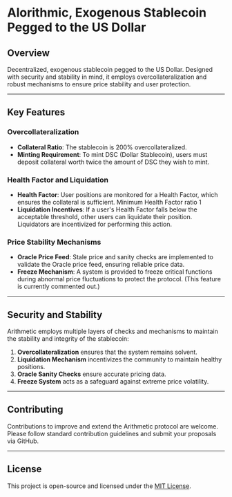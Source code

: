 # Alorithmic, Exogenous Stablecoin Pegged to the US Dollar

## Overview
Decentralized, exogenous stablecoin pegged to the US Dollar. Designed with security and stability in mind, it employs overcollateralization and robust mechanisms to ensure price stability and user protection.

---

## Key Features

### Overcollateralization
- **Collateral Ratio**: The stablecoin is 200% overcollateralized.
- **Minting Requirement**: To mint DSC (Dollar Stablecoin), users must deposit collateral worth twice the amount of DSC they wish to mint.

### Health Factor and Liquidation
- **Health Factor**: User positions are monitored for a Health Factor, which ensures the collateral is sufficient. Minimum Health Factor ratio 1
- **Liquidation Incentives**: If a user's Health Factor falls below the acceptable threshold, other users can liquidate their position. Liquidators are incentivized for performing this action.

### Price Stability Mechanisms
- **Oracle Price Feed**: Stale price and sanity checks are implemented to validate the Oracle price feed, ensuring reliable price data.
- **Freeze Mechanism**: A system is provided to freeze critical functions during abnormal price fluctuations to protect the protocol. (This feature is currently commented out.)

---

## Security and Stability
Arithmetic employs multiple layers of checks and mechanisms to maintain the stability and integrity of the stablecoin:
1. **Overcollateralization** ensures that the system remains solvent.
2. **Liquidation Mechanism** incentivizes the community to maintain healthy positions.
3. **Oracle Sanity Checks** ensure accurate pricing data.
4. **Freeze System** acts as a safeguard against extreme price volatility.

---

## Contributing
Contributions to improve and extend the Arithmetic protocol are welcome. Please follow standard contribution guidelines and submit your proposals via GitHub.

---

## License
This project is open-source and licensed under the [MIT License](LICENSE).
